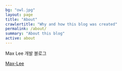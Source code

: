 ```yaml
---
bg: "owl.jpg"
layout: page
title: "About"
crawlertitle: "Why and how this blog was created"
permalink: /about/
summary: "About this blog"
active: about
---
```

Max Lee 개발 블로그

[Max-Lee](https://github.com/pj4316)

